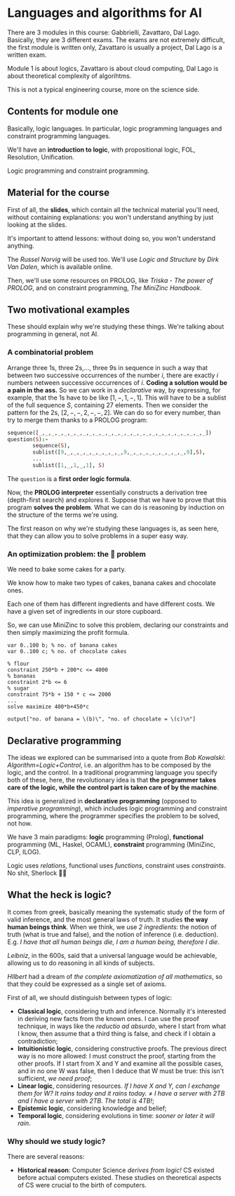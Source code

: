 

# Languages and algorithms for AI

There are 3 modules in this course: Gabbrielli, Zavattaro, Dal Lago. Basically, they are 3 different exams. The exams are not extremely difficult, the first module is written only, Zavattaro is usually a project, Dal Lago is a written exam.

Module 1 is about logics, Zavattaro is about cloud computing, Dal Lago is about theoretical complexity of algorihtms. 

This is not a typical engineering course, more on the science side.

## Contents for module one

Basically, logic languages. In particular, logic programming languages and constraint programming languages. 

We'll have an **introduction to logic**, with propositional logic, FOL, Resolution, Unification. 

Logic programming and constraint programming.

## Material for the course

First of all, the **slides**, which contain all the technical material you'll need, without containing explanations: you won't understand anything by just looking at the slides.

It's important to attend lessons: without doing so, you won't understand anything. 

The *Russel Norvig* will be used too. We'll use *Logic and Structure* by *Dirk Van Dalen*, which is available online.

Then, we'll use some resources on PROLOG, like *Triska - The power of PROLOG*, and on constraint programming, *The MiniZinc Handbook*.

## Two motivational examples

These should explain why we're studying these things. We're talking about programming in general, not AI.

### A combinatorial problem

Arrange three 1s, three 2s,..., three 9s in sequence in such a way that between two successive occurrences of the number $i$, there are exactly $i$ numbers netween successive occurrences of $i$. **Coding a solution would be a pain in the ass.** So we can work in a *declarative* way, by expressing, for example, that the 1s have to be like $[1,-,1,-,1]$. This will have to be a sublist of the full sequence $S$, containing 27 elements. Then we consider the pattern for the 2s, $[2,-,-,2,-,-,2]$. We can do so for every number, than try to merge them thanks to a PROLOG program:

```prolog
sequence([_,_,_,_,_,_,_,_,_,_,_,_,_,_,_,_,_,_,_,_,_,_,_,_,_,_,_])
question(S):-
		sequence(S),
		sublist([9,_,_,_,_,_,_,_,_,_,9,_,_,_,_,_,_,_,_,_,9],S),
		...
		sublist([1,_,1,_,1], S)
```

The `question` is a **first order logic formula**.

Now, the **PROLOG interpreter** essentially constructs a derivation tree (depth-first search) and explores it. Suppose that we have to prove that this program **solves the problem**. What we can do is reasoning by induction on the structure of the terms we're using.

The first reason on why we're studying these languages is, as seen here, that they can allow you to solve problems in a super easy way. 

### An optimization problem: the 🍰 problem

We need to bake some cakes for a party.

We know how to make two types of cakes, banana cakes and chocolate ones.

Each one of them has different ingredients and have different costs. We have a given set of ingredients in our store cupboard.

So, we can use MiniZinc to solve this problem, declaring our constraints and then simply maximizing the profit formula.

```minizinc
var 0..100 b; % no. of banana cakes
var 0..100 c; % no. of chocolate cakes

% flour
constraint 250*b + 200*c <= 4000
% bananas
constraint 2*b <= 6
% sugar
constraint 75*b + 150 * c <= 2000
...
solve maximize 400*b+450*c

output["no. of banana = \(b)\", "no. of chocolate = \(c)\n"]
```

## Declarative programming

The ideas we explored can be summarised into a quote from *Bob Kowalski*: *Algorithm=Logic+Control*, i.e. an algorithm has to be composed by the logic, and the control. In a traditional programming language you specify both of these, here, the revolutionary idea is that **the programmer takes care of the logic, while the control part is taken care of by the machine**.

This idea is generalized in **declarative programming** (opposed to *imperative programming*), which includes logic programming and constraint programming, where the programmer specifies the problem to be solved, not how.

We have 3 main paradigms: **logic** programming (Prolog), **functional** programming (ML, Haskel, OCAML), **constraint** programming (MiniZinc, CLP, ILOG).

Logic uses *relations*, functional uses *functions*, constraint uses *constraints*. No shit, Sherlock 🕵️‍♂️ 

## What the heck is logic?

It comes from greek, basically meaning the systematic study of the form of valid inference, and the most general laws of truth. It studies **the way human beings think**. When we think, we use *2 ingredients*: the notion of truth (what is true and false), and the notion of inference (i.e. deduction). E.g. *I have that all human beings die, I am a human being, therefore I die*. 

*Leibniz*, in the 600s, said that a universal language would be achievable, allowing us to do reasoning in all kinds of subjects.

*HIlbert* had a dream of *the complete axiomatization of all mathematics*, so that they could be expressed as a single set of axioms.

First of all, we should distinguish between types of logic:

- **Classical logic**, considering truth and inference. Normally it's interested in deriving new facts from the known ones. I can use the proof technique, in ways like the *reductio ad absurdo*, where I start from what I know, then assume that a third thing is false, and check if I obtain a contradiction;
- **Intuitionistic logic**, considering constructive proofs. The previous direct way is no more allowed: I must construct the proof, starting from the other proofs. If I start from X and Y and examine all the possible cases, and in no one W was false, then I deduce that W must be true: this isn't sufficient, *we need proof*;
- **Linear logic**, considering resources. *If I have X and Y, can I exchange them for W?* *It rains today and it rains today.* $\neq$ *I have a server with 2TB and I have a server with 2TB. The total is 4TB!*;
- **Epistemic logic**, considering knowledge and belief;
- **Temporal logic**, considering evolutions in time: *sooner or later it will rain*.

### Why should we study logic?

There are several reasons:

- **Historical reason**: Computer Science *derives from logic!* CS existed before actual computers existed. These studies on theoretical aspects of CS were crucial to the birth of computers.

